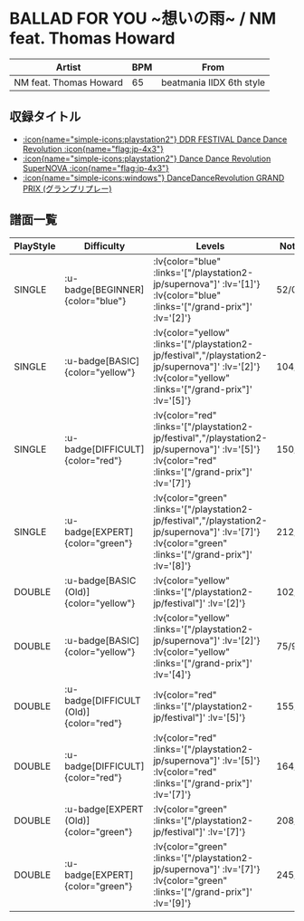 # BALLAD FOR YOU \~想いの雨\~ / NM feat. Thomas Howard

|Artist|BPM|From|
|------|---|----|
|NM feat. Thomas Howard|65|beatmania IIDX 6th style|

## 収録タイトル

- [ :icon{name="simple-icons:playstation2"} DDR FESTIVAL Dance Dance Revolution :icon{name="flag:jp-4x3"} ](/playstation2-jp/festival)
- [ :icon{name="simple-icons:playstation2"} Dance Dance Revolution SuperNOVA :icon{name="flag:jp-4x3"} ](/playstation2-jp/supernova)
- [ :icon{name="simple-icons:windows"} DanceDanceRevolution GRAND PRIX (グランプリプレー)](/grand-prix)

## 譜面一覧

|PlayStyle|Difficulty|Levels|Notes|Movie|
|---------|----------|------|-----|-----|
|SINGLE| :u-badge[BEGINNER]{color="blue"} | :lv{color="blue" :links='["/playstation2-jp/supernova"]' :lv='[1]'}  :lv{color="blue" :links='["/grand-prix"]' :lv='[2]'} |52/0||
|SINGLE| :u-badge[BASIC]{color="yellow"} | :lv{color="yellow" :links='["/playstation2-jp/festival","/playstation2-jp/supernova"]' :lv='[2]'}  :lv{color="yellow" :links='["/grand-prix"]' :lv='[5]'} |104/10||
|SINGLE| :u-badge[DIFFICULT]{color="red"} | :lv{color="red" :links='["/playstation2-jp/festival","/playstation2-jp/supernova"]' :lv='[5]'}  :lv{color="red" :links='["/grand-prix"]' :lv='[7]'} |150/27||
|SINGLE| :u-badge[EXPERT]{color="green"} | :lv{color="green" :links='["/playstation2-jp/festival","/playstation2-jp/supernova"]' :lv='[7]'}  :lv{color="green" :links='["/grand-prix"]' :lv='[8]'} |212/26||
|DOUBLE| :u-badge[BASIC (Old)]{color="yellow"} | :lv{color="yellow" :links='["/playstation2-jp/festival"]' :lv='[2]'} |102/11||
|DOUBLE| :u-badge[BASIC]{color="yellow"} | :lv{color="yellow" :links='["/playstation2-jp/supernova"]' :lv='[2]'}  :lv{color="yellow" :links='["/grand-prix"]' :lv='[4]'} |75/9||
|DOUBLE| :u-badge[DIFFICULT (Old)]{color="red"} | :lv{color="red" :links='["/playstation2-jp/festival"]' :lv='[5]'} |155/7||
|DOUBLE| :u-badge[DIFFICULT]{color="red"} | :lv{color="red" :links='["/playstation2-jp/supernova"]' :lv='[5]'}  :lv{color="red" :links='["/grand-prix"]' :lv='[7]'} |164/8||
|DOUBLE| :u-badge[EXPERT (Old)]{color="green"} | :lv{color="green" :links='["/playstation2-jp/festival"]' :lv='[7]'} |208/6||
|DOUBLE| :u-badge[EXPERT]{color="green"} | :lv{color="green" :links='["/playstation2-jp/supernova"]' :lv='[7]'}  :lv{color="green" :links='["/grand-prix"]' :lv='[9]'} |245/21||

